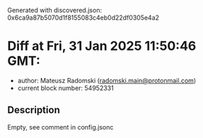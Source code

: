 Generated with discovered.json: 0x6ca9a87b5070d1f8155083c4eb0d22df0305e4a2

# Diff at Fri, 31 Jan 2025 11:50:46 GMT:

- author: Mateusz Radomski (<radomski.main@protonmail.com>)
- current block number: 54952331

## Description

Empty, see comment in config.jsonc

